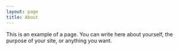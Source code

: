 ```yaml
---
layout: page
title: About
---
```


This is an example of a page. You can write here about yourself, the purpose of your site, or anything you want.

